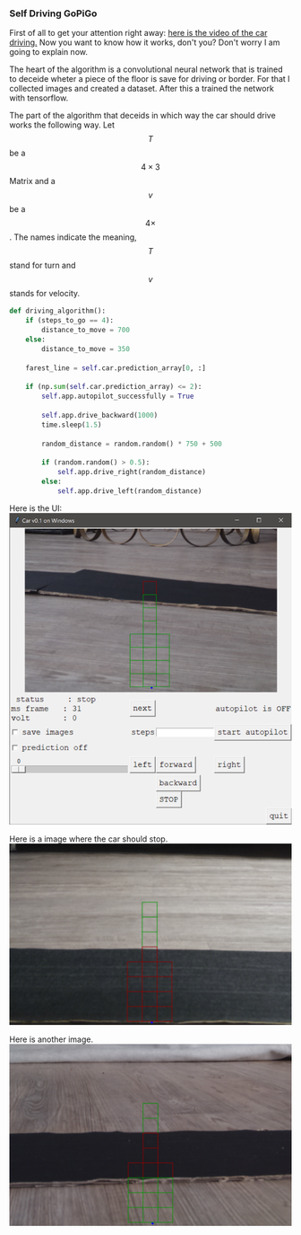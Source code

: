 ### Self Driving GoPiGo


First of all to get your attention right away:
[here is the video of the car driving.](https://youtu.be/DT_9L6zDL5M)
Now you want to know how it works, don't you? Don't worry I am going to explain now. 

The heart of the algorithm is a convolutional neural network that is trained to deceide wheter a piece of the floor is save for driving or border. For that I collected images and created a dataset. After this a trained the network with tensorflow. 

The part of the algorithm that deceids in which way the car should drive works the following way. Let $$T$$ be a $$ 4 \times 3$$ Matrix and a $$v$$ be a $$4 \times $$. The names indicate the meaning, $$T$$ stand for turn and $$v$$ stands for velocity.  

```python
def driving_algorithm():
    if (steps_to_go == 4):
        distance_to_move = 700
    else:
        distance_to_move = 350

    farest_line = self.car.prediction_array[0, :]

    if (np.sum(self.car.prediction_array) <= 2):
        self.app.autopilot_successfully = True

        self.app.drive_backward(1000)
        time.sleep(1.5)

        random_distance = random.random() * 750 + 500

        if (random.random() > 0.5):
            self.app.drive_right(random_distance)
        else:
            self.app.drive_left(random_distance)
```




Here is the UI:
![UI](/images/1.png)



Here is a image where the car should stop.
![all_black](/images/2.png)

Here is another image. 
![half_black](/images/3.png)
